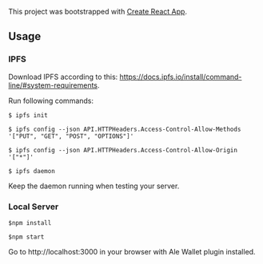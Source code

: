 
This project was bootstrapped with [Create React App](https://github.com/facebook/create-react-app).

## Usage

### IPFS

Download IPFS according to this:
https://docs.ipfs.io/install/command-line/#system-requirements.

Run following commands:

`$ ipfs init`

`$ ipfs config --json API.HTTPHeaders.Access-Control-Allow-Methods '["PUT", "GET", "POST", "OPTIONS"]'`

`$ ipfs config --json API.HTTPHeaders.Access-Control-Allow-Origin '["*"]'`

`$ ipfs daemon`

Keep the daemon running when testing your server.

### Local Server

`$npm install`

`$npm start`

Go to http://localhost:3000 in your browser with Ale Wallet plugin installed.
